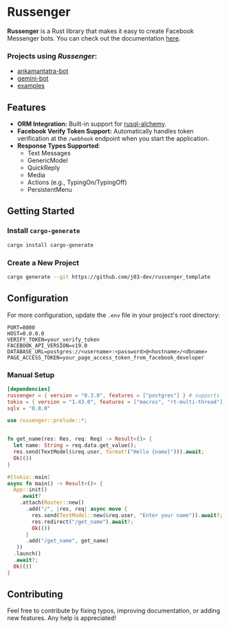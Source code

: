 # Russenger

**Russenger** is a Rust library that makes it easy to create Facebook Messenger bots. You can check out the documentation [here](https://docs.rs/russenger).

### Projects using *Russenger*:

- [ankamantatra-bot](https://github.com/j03-dev/ankamantatra-bot)
- [gemini-bot](https://github.com/j03-dev/gemini-bot)
- [examples](https://github.com/j03-dev/russenger/tree/main/examples)

## Features

- **ORM Integration:** Built-in support for [rusql-alchemy](https://github.com/j03-dev/rusql-alchemy).
- **Facebook Verify Token Support:** Automatically handles token verification at the `/webhook` endpoint when you start the application.
- **Response Types Supported**:
  - Text Messages
  - GenericModel
  - QuickReply
  - Media
  - Actions (e.g., TypingOn/TypingOff)
  - PersistentMenu

## Getting Started

### Install `cargo-generate`

```bash
cargo install cargo-generate
```

### Create a New Project

```bash
cargo generate --git https://github.com/j03-dev/russenger_template
```

## Configuration

For more configuration, update the `.env` file in your project's root directory:

```env
PORT=8000
HOST=0.0.0.0
VERIFY_TOKEN=your_verify_token
FACEBOOK_API_VERSION=v19.0
DATABASE_URL=postgres://<username>:<password>@<hostname>/<dbname>
PAGE_ACCESS_TOKEN=your_page_access_token_from_facebook_developer
```

### Manual Setup

```toml
[dependencies]
russenger = { version = "0.3.0", features = ["postgres"] } # supports 'sqlite, postgres, mysql'
tokio = { version = "1.43.0", features = ["macros", "rt-multi-thread"] }
sqlx = "0.8.0"
```

```rust
use russenger::prelude::*;


fn get_name(res: Res, req: Req) -> Result<()> {
  let name: String = req.data.get_value();
  res.send(TextModel(&req.user, format!("Hello {name}"))).await;
  Ok(())
}

#[tokio::main]
async fn main() -> Result<()> {
  App::init()
    .await?
    .attach(Router::new()
      .add("/", |res, req| async move {
        res.send(TextModel::new(&req.user, "Enter your name")).await?;
        res.redirect("/get_name").await?;
        Ok(())
      }
      .add("/get_name", get_name)
   ))
  .launch()
  .await?;
  Ok(())
}

```

## Contributing

Feel free to contribute by fixing typos, improving documentation, or adding new features. Any help is appreciated!
